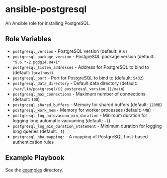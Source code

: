 # ansible-postgresql

An Ansible role for installing PostgreSQL.

## Role Variables

- `postgresql_version` - PostgreSQL version (default: `9.6`)
- `postgresql_package_version` - PostgreSQL package version (default: `"9.6.*-2.pgdg14.04+1"`
- `postgresql_listen_addresses` - Address for PostgreSQL to bind to (default: `localhost`)
- `postgresql_port` - Port for PostgreSQL to bind to (default: `5432`)
- `postgresql_data_directory` - Default data directory (default: `/var/lib/postgresql/{{ postgresql_version }}/main`)
- `postgresql_max_connections` - Maximum number of connections (default: `100`)
- `postgresql_shared_buffers` - Memory for shared buffers (default: `128MB`)
- `postgresql_work_mem` - Memory for worker processes (default: `4MB`)
- `postgresql_log_autovacuum_min_duration` - Minimum duration for logging long automatic vacuuming (default: `-1`)
- `postgresql_log_min_duration_statement` - Minimum duration for logging long queries (default: `-1`)
- `postgresql_hba_mapping:` - A mapping of PostgreSQL host-based authentication rules

## Example Playbook

See the [examples](./examples/) directory.
